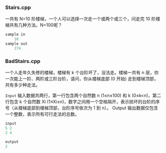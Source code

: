 ### Stairs.cpp

一共有 N=10 阶楼梯，一个人可以选择一次走一个或两个或三个，问走完 10 阶楼梯共有几种方法。N=100呢？

```cpp
sample in 
    10
sample out
    274
```

### BadStairs.cpp

一个人走年久失修的楼梯，楼梯有 k 个台阶坏了，没法走。楼梯一共有 n 层，你一次能上一阶、两阶或三阶台阶，请问，你从楼梯底部 (0 开始) 走到楼梯顶部，共有多少种走法。

`Input`
输入数据共两行，第一行包含两个自然数 n (1≤n≤100) 和 k (0≤k<n)，第二行包含 k 个自然数 Xi (1≤Xi≤n)，数字之间用一个空格隔开，表示损坏的台阶的序号（从楼梯底部到楼梯顶部，台阶序号依次为 1 到 n）。
Output
输出数据仅包含一个整数，表示所有可行走法的总数。

```cpp
input
5 2
2 4

output
2
```

